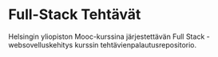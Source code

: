 # Full-Stack Tehtävät

Helsingin yliopiston Mooc-kurssina järjestettävän Full Stack -websovelluskehitys kurssin tehtävienpalautusrepositorio.